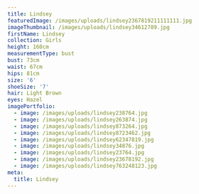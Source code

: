 ```yaml
---
title: Lindsey
featuredImage: /images/uploads/lindsey2367819211111111.jpg
imageThumbnail: /images/uploads/lindsey34612789.jpg
firstName: Lindsey
collection: Girls
height: 160cm
measurementType: bust
bust: 73cm
waist: 67cm
hips: 81cm
size: '6'
shoeSize: '7'
hair: Light Brown
eyes: Hazel
imagePortfolio:
  - image: /images/uploads/lindsey238764.jpg
  - image: /images/uploads/lindsey263874.jpg
  - image: /images/uploads/lindsey873264.jpg
  - image: /images/uploads/lindsey8723462.jpg
  - image: /images/uploads/lindsey62347819.jpg
  - image: /images/uploads/lindsey34876.jpg
  - image: /images/uploads/lindsey23764.jpg
  - image: /images/uploads/lindsey23678192.jpg
  - image: /images/uploads/lindsey763248123.jpg
meta:
  title: Lindsey
---
```


